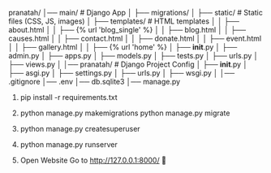 pranatah/
│── main/               # Django App
│   ├── migrations/
│   ├── static/         # Static files (CSS, JS, images)
│   ├── templates/      # HTML templates
│   │   ├── about.html
│   │   ├── {% url 'blog_single' %}
│   │   ├── blog.html
│   │   ├── causes.html
│   │   ├── contact.html
│   │   ├── donate.html
│   │   ├── event.html
│   │   ├── gallery.html
│   │   ├── {% url 'home' %}
│   ├── __init__.py
│   ├── admin.py
│   ├── apps.py
│   ├── models.py
│   ├── tests.py
│   ├── urls.py
│   ├── views.py
│
│── pranatah/           # Django Project Config
│   ├── __init__.py
│   ├── asgi.py
│   ├── settings.py
│   ├── urls.py
│   ├── wsgi.py
│
│── .gitignore
│── .env
│── db.sqlite3
│── manage.py


1. pip install -r requirements.txt
2. python manage.py makemigrations
    python manage.py migrate

3. python manage.py createsuperuser
4. python manage.py runserver
5. Open Website
    Go to http://127.0.0.1:8000/ 🎉

